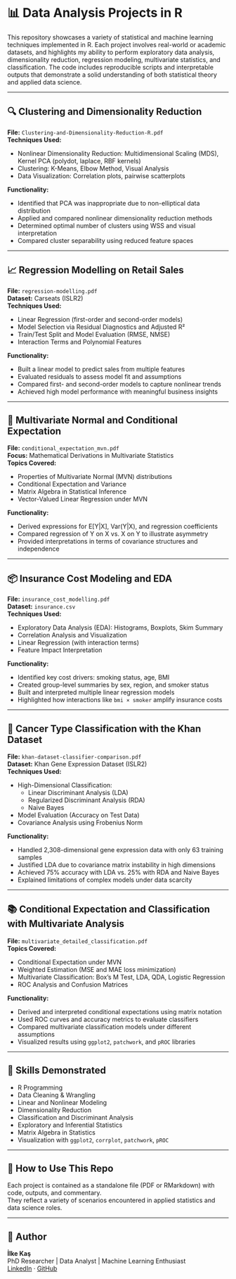 # 📊 Data Analysis Projects in R

This repository showcases a variety of statistical and machine learning techniques implemented in R. Each project involves real-world or academic datasets, and highlights my ability to perform exploratory data analysis, dimensionality reduction, regression modeling, multivariate statistics, and classification. The code includes reproducible scripts and interpretable outputs that demonstrate a solid understanding of both statistical theory and applied data science.

---

## 🔍 Clustering and Dimensionality Reduction

**File:** `Clustering-and-Dimensionality-Reduction-R.pdf`  
**Techniques Used:**  
- Nonlinear Dimensionality Reduction: Multidimensional Scaling (MDS), Kernel PCA (polydot, laplace, RBF kernels)  
- Clustering: K-Means, Elbow Method, Visual Analysis  
- Data Visualization: Correlation plots, pairwise scatterplots  

**Functionality:**  
- Identified that PCA was inappropriate due to non-elliptical data distribution  
- Applied and compared nonlinear dimensionality reduction methods  
- Determined optimal number of clusters using WSS and visual interpretation  
- Compared cluster separability using reduced feature spaces  

---

## 📈 Regression Modelling on Retail Sales

**File:** `regression-modelling.pdf`  
**Dataset:** Carseats (ISLR2)  
**Techniques Used:**  
- Linear Regression (first-order and second-order models)  
- Model Selection via Residual Diagnostics and Adjusted R²  
- Train/Test Split and Model Evaluation (RMSE, NMSE)  
- Interaction Terms and Polynomial Features  

**Functionality:**  
- Built a linear model to predict sales from multiple features  
- Evaluated residuals to assess model fit and assumptions  
- Compared first- and second-order models to capture nonlinear trends  
- Achieved high model performance with meaningful business insights  

---

## 🧪 Multivariate Normal and Conditional Expectation

**File:** `conditional_expectation_mvn.pdf`  
**Focus:** Mathematical Derivations in Multivariate Statistics  
**Topics Covered:**  
- Properties of Multivariate Normal (MVN) distributions  
- Conditional Expectation and Variance  
- Matrix Algebra in Statistical Inference  
- Vector-Valued Linear Regression under MVN  

**Functionality:**  
- Derived expressions for E[Y|X], Var(Y|X), and regression coefficients  
- Compared regression of Y on X vs. X on Y to illustrate asymmetry  
- Provided interpretations in terms of covariance structures and independence  

---

## 📦 Insurance Cost Modeling and EDA

**File:** `insurance_cost_modelling.pdf`  
**Dataset:** `insurance.csv`  
**Techniques Used:**  
- Exploratory Data Analysis (EDA): Histograms, Boxplots, Skim Summary  
- Correlation Analysis and Visualization  
- Linear Regression (with interaction terms)  
- Feature Impact Interpretation  

**Functionality:**  
- Identified key cost drivers: smoking status, age, BMI  
- Created group-level summaries by sex, region, and smoker status  
- Built and interpreted multiple linear regression models  
- Highlighted how interactions like `bmi × smoker` amplify insurance costs  

---

## 🧬 Cancer Type Classification with the Khan Dataset

**File:** `khan-dataset-classifier-comparison.pdf`  
**Dataset:** Khan Gene Expression Dataset (ISLR2)  
**Techniques Used:**  
- High-Dimensional Classification:  
  - Linear Discriminant Analysis (LDA)  
  - Regularized Discriminant Analysis (RDA)  
  - Naive Bayes  
- Model Evaluation (Accuracy on Test Data)  
- Covariance Analysis using Frobenius Norm  

**Functionality:**  
- Handled 2,308-dimensional gene expression data with only 63 training samples  
- Justified LDA due to covariance matrix instability in high dimensions  
- Achieved 75% accuracy with LDA vs. 25% with RDA and Naive Bayes  
- Explained limitations of complex models under data scarcity  

---

## 📚 Conditional Expectation and Classification with Multivariate Analysis

**File:** `multivariate_detailed_classification.pdf`  
**Topics Covered:**  
- Conditional Expectation under MVN  
- Weighted Estimation (MSE and MAE loss minimization)  
- Multivariate Classification: Box’s M Test, LDA, QDA, Logistic Regression  
- ROC Analysis and Confusion Matrices  

**Functionality:**  
- Derived and interpreted conditional expectations using matrix notation  
- Used ROC curves and accuracy metrics to evaluate classifiers  
- Compared multivariate classification models under different assumptions  
- Visualized results using `ggplot2`, `patchwork`, and `pROC` libraries  

---

## 🧠 Skills Demonstrated

- R Programming  
- Data Cleaning & Wrangling  
- Linear and Nonlinear Modeling  
- Dimensionality Reduction  
- Classification and Discriminant Analysis  
- Exploratory and Inferential Statistics  
- Matrix Algebra in Statistics  
- Visualization with `ggplot2`, `corrplot`, `patchwork`, `pROC`

---

## 📁 How to Use This Repo

Each project is contained as a standalone file (PDF or RMarkdown) with code, outputs, and commentary.  
They reflect a variety of scenarios encountered in applied statistics and data science roles.

---

## 👤 Author

**İlke Kaş**  
PhD Researcher | Data Analyst | Machine Learning Enthusiast  
[LinkedIn](https://www.linkedin.com/in/ilkekas/) · [GitHub](https://github.com/ilke-kas)

